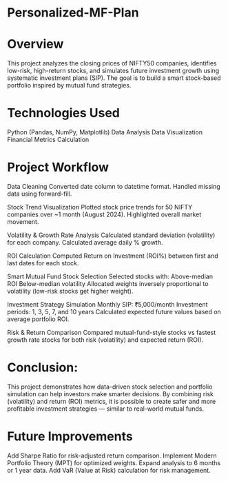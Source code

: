 # Personalized-MF-Plan

# Overview
This project analyzes the closing prices of NIFTY50 companies, identifies low-risk, high-return stocks, and simulates future investment growth using systematic investment plans (SIP).
The goal is to build a smart stock-based portfolio inspired by mutual fund strategies.

# Technologies Used
Python (Pandas, NumPy, Matplotlib)
Data Analysis
Data Visualization
Financial Metrics Calculation

# Project Workflow
Data Cleaning
Converted date column to datetime format.
Handled missing data using forward-fill.

Stock Trend Visualization
Plotted stock price trends for 50 NIFTY companies over ~1 month (August 2024).
Highlighted overall market movement.

Volatility & Growth Rate Analysis
Calculated standard deviation (volatility) for each company.
Calculated average daily % growth.

ROI Calculation
Computed Return on Investment (ROI%) between first and last dates for each stock.

Smart Mutual Fund Stock Selection
Selected stocks with:
Above-median ROI
Below-median volatility
Allocated weights inversely proportional to volatility (low-risk stocks get higher weight).

Investment Strategy Simulation
Monthly SIP: ₹5,000/month
Investment periods: 1, 3, 5, 7, and 10 years
Calculated expected future values based on average portfolio ROI.

Risk & Return Comparison
Compared mutual-fund-style stocks vs fastest growth rate stocks for both risk (volatility) and expected return (ROI).

# Conclusion:
This project demonstrates how data-driven stock selection and portfolio simulation can help investors make smarter decisions.
By combining risk (volatility) and return (ROI) metrics, it is possible to create safer and more profitable investment strategies — similar to real-world mutual funds.

# Future Improvements
Add Sharpe Ratio for risk-adjusted return comparison.
Implement Modern Portfolio Theory (MPT) for optimized weights.
Expand analysis to 6 months or 1 year data.
Add VaR (Value at Risk) calculation for risk management.

